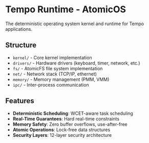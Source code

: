 # Tempo Runtime - AtomicOS

The deterministic operating system kernel and runtime for Tempo applications.

## Structure

- `kernel/` - Core kernel implementation
- `drivers/` - Hardware drivers (keyboard, timer, network, etc.)
- `fs/` - AtomicFS file system implementation
- `net/` - Network stack (TCP/IP, ethernet)
- `memory/` - Memory management (PMM, VMM)
- `ipc/` - Inter-process communication

## Features

- **Deterministic Scheduling**: WCET-aware task scheduling
- **Real-Time Guarantees**: Hard real-time constraints
- **Memory Safety**: Zero buffer overflows, use-after-free
- **Atomic Operations**: Lock-free data structures
- **Security Layers**: 12-layer security architecture
